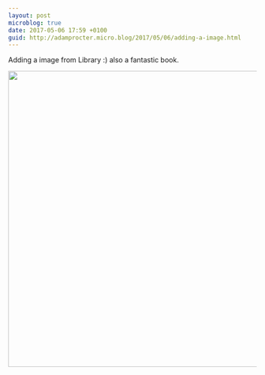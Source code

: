 ```yaml
---
layout: post
microblog: true
date: 2017-05-06 17:59 +0100
guid: http://adamprocter.micro.blog/2017/05/06/adding-a-image.html
---
```

Adding a image from Library :) also a fantastic book. 

<img src="http://adamprocter.micro.blog/uploads/2017/b1a03daf1e.jpg" width="600" height="600" style="height: auto" />
